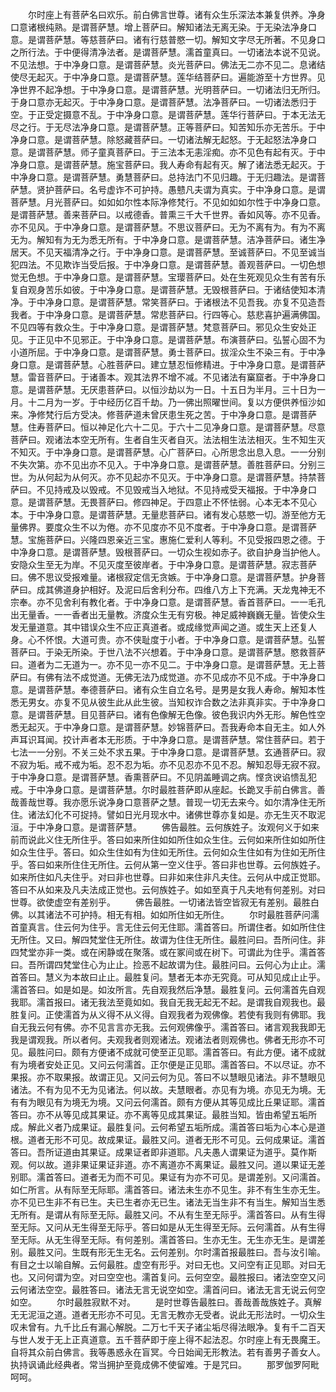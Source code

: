 <!-- { "loadSidebar": true } -->
　　尔时座上有菩萨名曰欢乐。前白佛言世尊。诸有众生乐深法本兼复供养。净身口意诸根纯熟。是谓菩萨慧。增上菩萨曰。解知诸法无离无染。于无染法净身口意。是谓菩萨慧。等慈菩萨曰。诸有行慈普愍一切。解知文字尽无所著。不见身口之所行法。于中便得清净法者。是谓菩萨慧。濡首童真曰。一切诸法本说不见说。不见法想。于中净身口意。是谓菩萨慧。炎光菩萨曰。佛法无二亦不见二。息诸结使尽无起灭。于中净身口意。是谓菩萨慧。莲华结菩萨曰。遍能游至十方世界。见净世界不起净想。于中净身口意。是谓菩萨慧。光明菩萨曰。一切诸法归无所归。于身口意亦无起灭。于中净身口意。是谓菩萨慧。法净菩萨曰。一切诸法悉归于空。于正受定摄意不乱。于中净身口意。是谓菩萨慧。莲华行菩萨曰。于本无法无尽之行。于无尽法净身口意。是谓菩萨慧。正等菩萨曰。知苦知乐亦无苦乐。于中净身口意。是谓菩萨慧。除怒藏菩萨曰。一切诸法解无起怒。于无起怒法净身口意。是谓菩萨慧。师子童真菩萨曰。于三法本无恚淫痴。亦不见色有起有灭。于中净身口意。是谓菩萨慧。施宝菩萨曰。我人寿命有起有灭。解了诸法悉无起灭。于中净身口意。是谓菩萨慧。勇慧菩萨曰。总持法门不见归趣。于无归趣法。是谓菩萨慧。贤护菩萨曰。名号虚诈不可护持。愚戆凡夫谓为真实。于中净身口意。是谓菩萨慧。月光菩萨曰。如如如尔性本际净修梵行。不见如如如尔性于中净身口意。是谓菩萨慧。善来菩萨曰。以戒德香。普熏三千大千世界。香如风等。亦不见香。亦不见风。于中净身口意。是谓菩萨慧。不思议菩萨曰。无为不离有为。有为不离无为。解知有为无为悉无所有。于中净身口意。是谓菩萨慧。洁净菩萨曰。诸生净居天。不见天福清净之行。于中净身口意。是谓菩萨慧。至诚菩萨曰。不见至诚当犯四法。不见欺诈当受后报。于中净身口意。是谓菩萨慧。善观菩萨曰。一切色想觉无色想。于中净身口意。是谓菩萨慧。宝璎菩萨曰。处在生死观见众生有苦有乐复自观身苦乐如彼。于中净身口意。是谓菩萨慧。无毁根菩萨曰。于诸结使知本清净。于中净身口意。是谓菩萨慧。常笑菩萨曰。于诸根法不见吾我。亦复不见造吾我者。于中净身口意。是谓菩萨慧。常悲菩萨曰。行四等心。慈悲喜护遍满佛国。不见四等有救众生。于中净身口意。是谓菩萨慧。梵意菩萨曰。邪见众生安处正见。于正见中不见邪正。于中净身口意。是谓菩萨慧。布演菩萨曰。弘誓心固不为小道所屈。于中净身口意。是谓菩萨慧。勇士菩萨曰。拔淫众生不染三有。于中净身口意。是谓菩萨慧。心胜菩萨曰。建立慧忍恒修精进。于中净身口意。是谓菩萨慧。雷音菩萨曰。于诸善本。观其法界不增不减。不见诸法有窼窟者。于中净身口意。是谓菩萨慧。无厌患菩萨曰。以恒沙劫以为一日。十五日为半月。三十日为一月。十二月为一岁。于中经历亿百千劫。乃一佛出照曜世间。复以方便供养恒沙如来。净修梵行后方受决。修菩萨道未曾厌患生死之苦。于中净身口意。是谓菩萨慧。住寿菩萨曰。恒以神足化六十二见。于六十二见净身口意。是谓菩萨慧。尽意菩萨曰。观诸法本空无所有。生者自生灭者自灭。法法相生法法相灭。生不知生灭不知灭。于中净身口意。是谓菩萨慧。心广菩萨曰。心所思念出息入息。一一分别不失次第。亦不见出亦不见入。于中净身口意。是谓菩萨慧。善胜菩萨曰。分别三世。为从何起为从何灭。亦不见起亦不见灭。于中净身口意。是谓菩萨慧。持禁菩萨曰。不见持戒及以毁戒。不见毁戒当入地狱。不见持戒受天福报。于中净身口意。是谓菩萨慧。无畏菩萨曰。修四神足。于四意止不怀怯弱。心本无本不见心本。于中净身口意。是谓菩萨慧。无量悲菩萨曰。诸有发心慈愍一切。游至他方无量佛界。要度众生不以为倦。亦不见度亦不见不度者。于中净身口意。是谓菩萨慧。宝施菩萨曰。兴隆四恩亲近三宝。惠施仁爱利人等利。不见受报四恩之德。于中净身口意。是谓菩萨慧。毁根菩萨曰。一切众生视如赤子。欲自护身当护他人。安隐众生至无为岸。不见灭度至彼岸者。于中净身口意。是谓菩萨慧。寂志菩萨曰。佛不思议受报难量。诸根寂定信无贪嫉。于中净身口意。是谓菩萨慧。护身菩萨曰。成其佛道身护相好。及泥曰后舍利分布。四维八方上下充满。天龙鬼神无不宗奉。亦不见舍利有教化者。于中净身口意。是谓菩萨慧。香首菩萨曰。一一毛孔出无量香。一一香者出无量教。济度众生无有穷极。神足威神巍巍无量。皆使众生发无量道意。其中错误众生不应正真道者。或成缘觉声闻之道。或生天上还复人身。心不怀恨。大道可贵。亦不侠耻度于小者。于中净身口意。是谓菩萨慧。弘誓菩萨曰。于染无所染。于世八法不兴想着。于中净身口意。是谓菩萨慧。愍救菩萨曰。道者为二无道为一。亦不见一亦不见二。于中净身口意。是谓菩萨慧。无上菩萨曰。有佛有法不成觉道。无佛无法乃成觉道。亦不见成亦不见不成。于中净身口意。是谓菩萨慧。奉德菩萨曰。诸有众生自立名号。是男是女我人寿命。解知本性悉无男女。亦复不见从彼生此从此生彼。当知权诈合数之法非真非实。于中净身口意。是谓菩萨慧。目见菩萨曰。诸有色像解无色像。彼色我识内外无形。解色性空悉无起灭。于中净身口意。是谓菩萨慧。妙锦菩萨曰。吾我寿命本自无主。如人外声耳识耳闻。挍计声者本无形质。于中净身口意。是谓菩萨慧。常住菩萨曰。若于七法一一分别。不关三处不求五果。于中净身口意。是谓菩萨慧。玄通菩萨曰。寂不寂为垢。戒不戒为垢。忍不忍为垢。亦不见忍亦不见不忍。解知忍辱无寂不寂。于中净身口意。是谓菩萨慧。香熏菩萨曰。不见阴盖睡调之病。悭贪谀谄愦乱犯戒。于中净身口意。是谓菩萨慧。尔时最胜菩萨即从座起。长跪叉手前白佛言。善哉善哉世尊。我亦愿乐说净身口意菩萨之慧。普现一切无去来今。如尔清净住无所住。诸法幻化不可捉持。譬如日光月现水中。诸佛世尊亦复如是。亦无生灭不取泥洹。于中净身口意。是谓菩萨慧。
　　佛告最胜。云何族姓子。汝观何义于如来前而说此义住无所住乎。答曰如来所住如如所住如众生住。云何如来所住如如所住如众生住乎。答曰。如众生住如有为住如无所住。云何如众生住如有为住如无所住乎。答曰如来所住住无所住。云何从第一空义住乎。答曰非也世尊。云何族姓子。如来所住如凡夫住乎。对曰非也世尊。曰非如来住非凡夫住。云何从中成正觉耶。答曰不从如来及凡夫法成正觉也。云何族姓子。如如至真于凡夫地有何差别。对曰世尊。欲使虚空有差别乎。
　　佛告最胜。一切诸法皆空皆寂无有差别。最胜白佛。以其诸法不可护持。相无有相。如如所住如无所住。
　　尔时最胜菩萨问濡首童真言。住云何为住乎。言无住云何无住耶。濡首答曰。所谓住者。如如所住住无所住。又曰。解四梵堂住无所住。故谓为住住无所住。最胜问曰。吾所问住。非四梵堂亦非一类。或在闲静或在聚落。或在冢间或在树下。可谓此为住乎。濡首答曰。吾所谓四梵堂住心为止止。捡恶不起故谓为住。最胜问曰。云何心为止止。濡首答曰。慧义为本故曰止止。最胜复问。慧者无本亦无究竟。可从知见成止止乎。濡首答曰。如是如是。如汝所言。先自观我然后净慧。最胜复问。云何濡首先自观我耶。濡首报曰。诸无我法至竟如如。我自无我无起无不起。是谓我自观我也。最胜复问。正使濡首为从义得不从义得。自观我者为观佛像。若使有我则有佛耶。我自无我云何有佛。亦不见言言亦无我。云何观佛像乎。濡首答曰。诸言观我我即无我是谓观我。所以者何。夫观我者则观诸法。观诸法者则观佛也。佛者无形亦不可见。最胜问曰。颇有方便诸不成就可使至正见耶。濡首答曰。有此方便。诸不成就有为境者安处正见。又问云何濡首。正尔便是正见耶。濡首答曰。不以尽证。亦不果报。亦不取果报。故谓正见。又问云何为见。答曰不以慧眼见诸法。非不慧眼见诸法。不有为见不无为见诸法。何以故。夫慧眼者。亦见有为境。亦见无为境。无有有为眼见有为境无为境。又问云何濡首。颇有方便从其等见成比丘果证耶。濡首答曰。亦不从等见成其果证。亦不离等见成其果证。最胜当知。皆由希望五垢所成。解此义者乃成果证。最胜复问。云何希望五垢所成。濡首答曰垢为心本心是道根。道者无形不可见。故成果证。最胜又问。道者无形不可见。云何成果证。濡首答曰。吾所证道由其果证。成果证者即非道耶。凡夫愚人谓果证为道乎。莫作斯观。何以故。道非果证果证非道。亦不离道亦不离果证。最胜又问。道以果证无差别耶。濡首答曰。道者无为而不可见。果证有为亦不可见。是谓差别。又问濡首。如仁所言。从有际至无际耶。濡首答曰。诸法未生亦不见生。非不有生生亦无生。亦不见已生非不有已生。夫已生者亦无已生。诸法无当生非不有当生。解知当生悉无所有。是谓从有际至无际。最胜又问。不从有生至无际乎。濡首答曰。从有生得至无际。又问从无生得至无际乎。答曰如是从无生得至无际。云何濡首。从有生得至无际。从无生得至无际。有何差别。濡首答曰。生亦无生。无生亦无生。是谓差别。最胜又问。生既有形无生无名。云何差别。尔时濡首报最胜曰。吾与汝引喻。有目之士以喻自解。云何最胜。虚空有形乎。对曰无也。又问空有正见耶。对曰无也。又问何谓为空。对曰空空也。濡首复问。云何空空。最胜报曰。诸法空空又问云何诸法空空。最胜答曰。诸法无言无说空如空。濡首问曰。诸法无言无说云何空如空。
　　尔时最胜寂默不对。
　　是时世尊告最胜曰。善哉善哉族姓子。真解无无泥洹之道。道者无形亦不可见。无言无教亦无受者。说此无形法时。一切众生叹未曾有。九千比丘有漏心解脱。二万七千天子诸尘垢尽得法眼净。复有千二百天与世人发于无上正真道意。五千菩萨即于座上得不起法忍。尔时座上有无畏魔王。自将其众前白佛言。我等愚惑永在盲冥。今日始闻无形教法。若有善男子善女人。执持讽诵此经典者。常当拥护至竟成佛不使留难。于是咒曰。
　　那罗伽罗阿毗呵呵。
